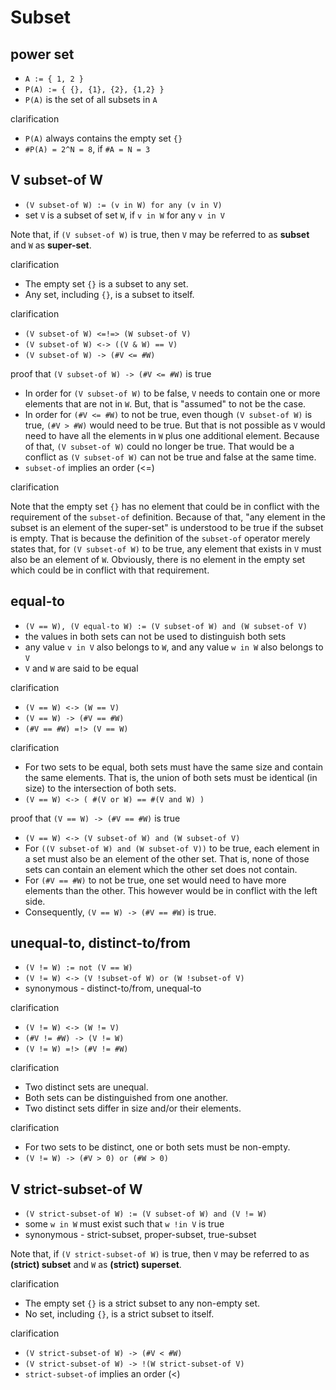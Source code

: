 
<!-- ======================================================================= -->
# Subset

<!-- ======================================================================= -->
## power set

* `A := { 1, 2 }`
* `P(A) := { {}, {1}, {2}, {1,2} }`
* `P(A)` is the set of all subsets in `A`

clarification

* `P(A)` always contains the empty set `{}`
* `#P(A) = 2^N = 8`, if `#A = N = 3`

<!-- ======================================================================= -->
## V subset-of W

* `(V subset-of W) := (v in W) for any (v in V)`
* set `V` is a subset of set `W`, if `v in W` for any `v in V`

Note that, if `(V subset-of W)` is true,
then `V` may be referred to as **subset**
and `W` as **super-set**.

clarification

* The empty set `{}` is a subset to any set.
* Any set, including `{}`, is a subset to itself.

clarification

* `(V subset-of W) <=!=> (W subset-of V)`
* `(V subset-of W) <-> ((V & W) == V)`
* `(V subset-of W) -> (#V <= #W)`

proof that `(V subset-of W) -> (#V <= #W)` is true

* In order for `(V subset-of W)` to be false, `V` needs to contain one or more
  elements that are not in `W`. But, that is "assumed" to not be the case.
* In order for `(#V <= #W)` to not be true, even though `(V subset-of W)` is
  true, `(#V > #W)` would need to be true. But that is not possible as `V`
  would need to have all the elements in `W` plus one additional element.
  Because of that, `(V subset-of W)` could no longer be true. That would be a
  conflict as `(V subset-of W)` can not be true and false at the same time.
* `subset-of` implies an order (<=)

clarification

Note that the empty set `{}` has no element that could be in conflict with the
requirement of the `subset-of` definition. Because of that, "any element in the
subset is an element of the super-set" is understood to be true if the subset
is empty. That is because the definition of the `subset-of` operator merely
states that, for `(V subset-of W)` to be true, any element that exists in `V`
must also be an element of `W`. Obviously, there is no element in the empty
set which could be in conflict with that requirement.

<!-- ======================================================================= -->
## equal-to

* `(V == W), (V equal-to W) := (V subset-of W) and (W subset-of V)`
* the values in both sets can not be used to distinguish both sets
* any value `v in V` also belongs to `W`, and
  any value `w in W` also belongs to `V`
* `V` and `W` are said to be equal

clarification

* `(V == W) <-> (W == V)`
* `(V == W) -> (#V == #W)`
* `(#V == #W) =!> (V == W)`

clarification

* For two sets to be equal, both sets must have the same size and contain the
  same elements. That is, the union of both sets must be identical (in size)
  to the intersection of both sets.
* `(V == W) <-> ( #(V or W) == #(V and W) )`

proof that `(V == W) -> (#V == #W)` is true

* `(V == W) <-> (V subset-of W) and (W subset-of V)`
* For `((V subset-of W) and (W subset-of V))` to be true, each element in
  a set must also be an element of the other set. That is, none of those
  sets can contain an element which the other set does not contain.
* For `(#V == #W)` to not be true, one set would need to have more elements
  than the other. This however would be in conflict with the left side.
* Consequently, `(V == W) -> (#V == #W)` is true.

<!-- ======================================================================= -->
## unequal-to, distinct-to/from

* `(V != W) := not (V == W)`
* `(V != W) <-> (V !subset-of W) or (W !subset-of V)`
* synonymous - distinct-to/from, unequal-to

clarification

* `(V != W) <-> (W != V)`
* `(#V != #W) -> (V != W)`
* `(V != W) =!> (#V != #W)`

clarification

* Two distinct sets are unequal.
* Both sets can be distinguished from one another.
* Two distinct sets differ in size and/or their elements.

clarification

* For two sets to be distinct, one or both sets must be non-empty.
* `(V != W) -> (#V > 0) or (#W > 0)`

<!-- ======================================================================= -->
## V strict-subset-of W

* `(V strict-subset-of W) := (V subset-of W) and (V != W)`
* some `w in W` must exist such that `w !in V` is true
* synonymous - strict-subset, proper-subset, true-subset

Note that, if `(V strict-subset-of W)` is true,
then `V` may be referred to as **(strict) subset**
and `W` as **(strict) superset**.

clarification

* The empty set `{}` is a strict subset to any non-empty set.
* No set, including `{}`, is a strict subset to itself.

clarification

* `(V strict-subset-of W) -> (#V < #W)`
* `(V strict-subset-of W) -> !(W strict-subset-of V)`
* `strict-subset-of` implies an order (<)
